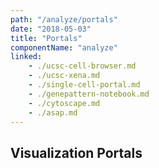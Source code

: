 ```yaml
---
path: "/analyze/portals"
date: "2018-05-03"
title: "Portals"
componentName: "analyze"
linked:
    - ./ucsc-cell-browser.md
    - ./ucsc-xena.md
    - ./single-cell-portal.md
    - ./genepattern-notebook.md   
    - ./cytoscape.md
    - ./asap.md  
---
```


## Visualization Portals

